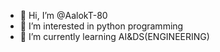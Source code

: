 - 👋 Hi, I’m @AalokT-80
- 👀 I’m interested in python programming
- 🌱 I’m currently learning AI&DS(ENGINEERING)
<!---
AalokT-80/AalokT-80 is a ✨ special ✨ repository because its `README.md` (this file) appears on your GitHub profile.
You can click the Preview link to take a look at your changes.
--->
